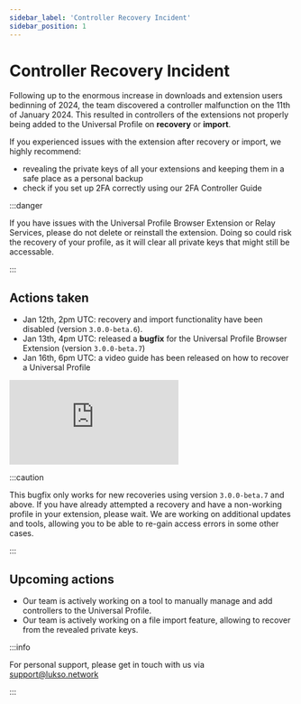 ```yaml
---
sidebar_label: 'Controller Recovery Incident'
sidebar_position: 1
---
```


# Controller Recovery Incident

Following up to the enormous increase in downloads and extension users bedinning of 2024, the team discovered a controller malfunction on the 11th of January 2024. This resulted in controllers of the extensions not properly being added to the Universal Profile on **recovery** or **import**.

If you experienced issues with the extension after recovery or import, we highly recommend:

- revealing the private keys of all your extensions and keeping them in a safe place as a personal backup
- check if you set up 2FA correctly using our 2FA Controller Guide

:::danger

If you have issues with the Universal Profile Browser Extension or Relay Services, please do not delete or reinstall the extension. Doing so could risk the recovery of your profile, as it will clear all private keys that might still be accessable.

:::

## Actions taken

- Jan 12th, 2pm UTC: recovery and import functionality have been disabled (version `3.0.0-beta.6`).
- Jan 13th, 4pm UTC: released a **bugfix** for the Universal Profile Browser Extension (version `3.0.0-beta.7`)
- Jan 16th, 6pm UTC: a video guide has been released on how to recover a Universal Profile

<div class="video-container">
<iframe src="https://www.youtube.com/embed/rbIqA7N6Fn4?si=2mfC8_0AG6JD-7e3" title="YouTube video player" frameborder="0" allow="accelerometer; autoplay; clipboard-write; encrypted-media; gyroscope; picture-in-picture" allowfullscreen></iframe>

</div>

:::caution

This bugfix only works for new recoveries using version `3.0.0-beta.7` and above. If you have already attempted a recovery and have a non-working profile in your extension, please wait. We are working on additional updates and tools, allowing you to be able to re-gain access errors in some other cases.

:::

## Upcoming actions

- Our team is actively working on a tool to manually manage and add controllers to the Universal Profile.
- Our team is actively working on a file import feature, allowing to recover from the revealed private keys.

:::info

For personal support, please get in touch with us via [support@lukso.network](mailto:support@lukso.network)

:::
